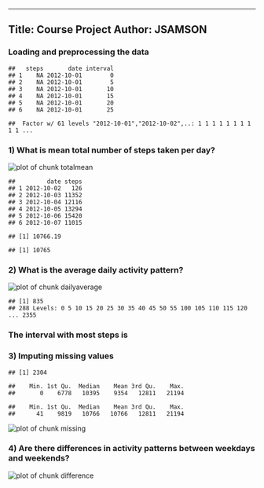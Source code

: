 ----
 Title: Course Project
 Author: JSAMSON 
----   


### Loading and preprocessing the data

```
##   steps       date interval
## 1    NA 2012-10-01        0
## 2    NA 2012-10-01        5
## 3    NA 2012-10-01       10
## 4    NA 2012-10-01       15
## 5    NA 2012-10-01       20
## 6    NA 2012-10-01       25
```

```
##  Factor w/ 61 levels "2012-10-01","2012-10-02",..: 1 1 1 1 1 1 1 1 1 1 ...
```

### 1) What is mean total number of steps taken per day?

![plot of chunk totalmean](figure/totalmean-1.png)

```
##         date steps
## 1 2012-10-02   126
## 2 2012-10-03 11352
## 3 2012-10-04 12116
## 4 2012-10-05 13294
## 5 2012-10-06 15420
## 6 2012-10-07 11015
```

```
## [1] 10766.19
```

```
## [1] 10765
```

### 2) What is the average daily activity pattern?

![plot of chunk dailyaverage](figure/dailyaverage-1.png)

```
## [1] 835
## 288 Levels: 0 5 10 15 20 25 30 35 40 45 50 55 100 105 110 115 120 ... 2355
```

### The interval with most steps is

### 3) Imputing missing values


```
## [1] 2304
```

```
##    Min. 1st Qu.  Median    Mean 3rd Qu.    Max. 
##       0    6778   10395    9354   12811   21194
```

```
##    Min. 1st Qu.  Median    Mean 3rd Qu.    Max. 
##      41    9819   10766   10766   12811   21194
```

![plot of chunk missing](figure/missing-1.png)

### 4) Are there differences in activity patterns between weekdays and weekends?

![plot of chunk difference](figure/difference-1.png)

